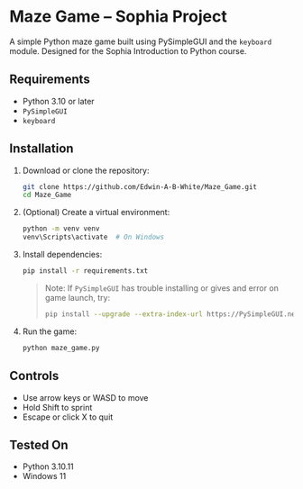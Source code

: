# Maze Game – Sophia Project

A simple Python maze game built using PySimpleGUI and the `keyboard` module. Designed for the Sophia Introduction to Python course.

##  Requirements

- Python 3.10 or later
- `PySimpleGUI`
- `keyboard`

##  Installation

1. Download or clone the repository:

   ```bash
   git clone https://github.com/Edwin-A-B-White/Maze_Game.git
   cd Maze_Game
   ```

2. (Optional) Create a virtual environment:

   ```bash
   python -m venv venv
   venv\Scripts\activate  # On Windows
   ```

3. Install dependencies:

   ```bash
   pip install -r requirements.txt
   ```

   >  Note: If `PySimpleGUI` has trouble installing or gives and error on game launch, try:
   > ```bash
   > pip install --upgrade --extra-index-url https://PySimpleGUI.net/install PySimpleGUI
   > ```

4. Run the game:

   ```bash
   python maze_game.py
   ```

##  Controls

- Use arrow keys or WASD to move
- Hold Shift to sprint
- Escape or click X to quit

##  Tested On

- Python 3.10.11
- Windows 11
